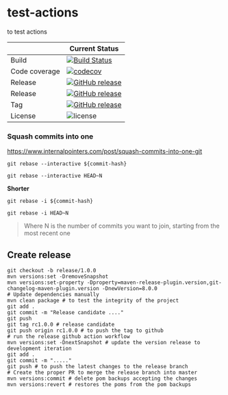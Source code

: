 # test-actions
to test actions

|               | Current Status                                                                                                                                                                                                                                                                                                                                                 |
|---------------|----------------------------------------------------------------------------------------------------------------------------------------------------------------------------------------------------------------------------------------------------------------------------------------------------------------------------------------------------------------|
| Build         | [![Build Status](https://img.shields.io/endpoint.svg?url=https%3A%2F%2Factions-badge.atrox.dev%2Fjorgesanchezperez%2Ftest-actions%2Fbadge%3Fref%3Dmaster%26token%3Dad528ab8e662c0c3ee86e88fbbdeca49fb032526&style=flat-square)](https://actions-badge.atrox.dev/jorgesanchezperez/test-actions/goto?ref=master&token=ad528ab8e662c0c3ee86e88fbbdeca49fb032526) |
| Code coverage | [![codecov](https://codecov.io/gh/OpenBankingToolKit/cdr-standards-model/branch/master/graph/badge.svg)](https://codecov.io/gh/OpenBankingToolkit/cdr-standards-model)                                                                                                                                                                                         |
| Release       | [![GitHub release](https://img.shields.io/github/release/jorgesanchezperez/test-actions.svg)](https://GitHub.com/jorgesanchezperez/test-actions/releases/)                                                                                                                                                                                                     |
| Release       | [![GitHub release](https://img.shields.io/github/v/release/jorgesanchezperez/test-actions?sort=semver)](https://GitHub.com/jorgesanchezperez/test-actions/releases/)                                                                                                                                                                                           |
| Tag           | [![GitHub release](https://img.shields.io/github/v/tag/jorgesanchezperez/test-actions?sort=semver)](https://GitHub.com/jorgesanchezperez/test-actions/tags/)                                                                                                                                                                                                   |
| License       | ![license](https://img.shields.io/github/license/ACRA/acra.svg)                                                                                                                                                                                                                                                                                                |

### Squash commits into one
https://www.internalpointers.com/post/squash-commits-into-one-git

```shell
git rebase --interactive ${commit-hash}
```
```shell
git rebase --interactive HEAD~N
```
**Shorter**
```shell
git rebase -i ${commit-hash}
```
```shell
git rebase -i HEAD~N
```
>Where N is the number of commits you want to join, starting from the most recent one

## Create release
```shell
git checkout -b release/1.0.0
mvn versions:set -DremoveSnapshot
mvn versions:set-property -Dproperty=maven-release-plugin.version,git-changelog-maven-plugin.version -DnewVersion=8.0.0 
# Update dependencies manually
mvn clean package # to test the integrity of the project
git add .
git commit -m "Release candidate ...."
git push
git tag rc1.0.0 # release candidate
git push origin rc1.0.0 # to push the tag to github
# run the release github action workflow
mvn versions:set -DnextSnapshot # update the version release to development iteration
git add .
git commit -m "....."
git push # to push the latest changes to the release branch
# Create the proper PR to merge the release branch into master 
mvn versions:commit # delete pom backups accepting the changes
mvn versions:revert # restores the poms from the pom backups
```